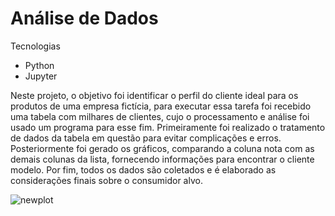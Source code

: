# Análise de Dados
Tecnologias
- Python
- Jupyter

Neste projeto, o objetivo foi identificar o perfil do cliente ideal para os produtos de uma empresa fictícia, para executar essa tarefa foi recebido uma tabela com milhares de clientes, cujo o processamento e análise foi usado um programa para esse fim. Primeiramente foi realizado o tratamento de dados da tabela em questão para evitar complicações e erros. Posteriormente foi gerado os gráficos, comparando a coluna nota com as demais colunas da lista, fornecendo informações para encontrar o cliente modelo. Por fim, todos os dados são coletados e é elaborado as considerações finais sobre o consumidor alvo.

![newplot](https://github.com/luangoularte/Automacao-Web-e-Busca-de-Infos/assets/116608514/82285890-7e16-49d0-becd-d38107ae8c3a)

